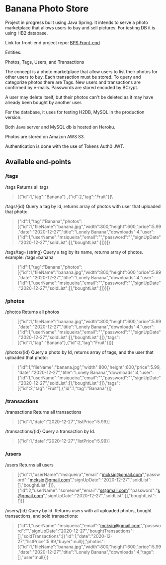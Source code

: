 #  Banana Photo Store

Project in progress built using Java Spring. It intends to serve a photo marketplace that allows users to buy and sell pictures.
For testing DB it is using HB2 database. 

Link for front-end project repo:
[BPS Front-end](https://github.com/mksiq/bps-front)


Entities:
 
Photos, Tags, Users, and Transactions

The concept is a photo marketplace that allow users to list their photos for other users to buy. Each transaction must be stored. To query and categorize photos there are Tags. New users and transactions are confirmed by e-mails. Passwords are stored encoded by BCrypt.

A user may delete itself, but their photos can't be deleted as it may have already been bought by another user.


For the database, it uses for testing H2DB, MySQL in the production version.

Both Java server and MySQL db is hosted on Heroku.

Photos are stored on Amazon AWS S3.

Authentication is done with the use of Tokens Auth0 JWT.


## Available end-points

### /tags
/tags  Returns all tags

>[{"id":1,"tag":"Banana"}
> ,{"id":2,"tag":"Fruit"}]\


/tags/{id} Query a tag by Id, returns array of photos with user that uploaded that photo:
>{"id":1,"tag":"Banana","photos":[{"id":1,"fileName":"banana.jpg","width":800,"height":600,"price":5.99,"date":"2020-12-27","title":"Lonely Banana","downloads":4,"user":{"id":1,"userName":"msiqueira","email":"","password":"","signUpDate":"2020-12-27","soldList":[],"boughtList":[]}}]}

/tags/tag={string} Query a tag by its name, returns array of photos. example: /tags=banana
>{"id":1,"tag":"Banana","photos":[{"id":1,"fileName":"banana.jpg","width":800,"height":600,"price":5.99,"date":"2020-12-27","title":"Lonely Banana","downloads":4,"user":{"id":1,"userName":"msiqueira","email":"","password":"","signUpDate":"2020-12-27","soldList":[],"boughtList":[]}}]}


### /photos
/photos  Returns all photos
> [{"id":1,"fileName":"banana.jpg","width":800,"height":600,"price":5.99,"date":"2020-12-27","title":"Lonely Banana","downloads":4,"user":{"id":1,"userName":"msiqueira","email":"","password":"","signUpDate":"2020-12-27","soldList":[],"boughtList":[]},"tags":[{"id":1,"tag":"Banana"},{"id":2,"tag":"Fruit"}]}]

/photos/{id} Query a photo by Id, returns array of tags, and the user that uploaded that photo:
> {"id":1,"fileName":"banana.jpg","width":800,"height":600,"price":5.99,"date":"2020-12-27","title":"Lonely Banana","downloads":4,"user":{"id":1,"userName":"msiqueira","email":"","password":"","signUpDate":"2020-12-27","soldList":[],"boughtList":[]},"tags":[{"id":2,"tag":"Fruit"},{"id":1,"tag":"Banana"}]}

### /transactions
/transactions Returns all transactions
> [{"id":1,"date":"2020-12-27","listPrice":5.99}]

/transactions/{id} Query a transaction by Id.
> [{"id":1,"date":"2020-12-27","listPrice":5.99}]

### /users
/users Returns all users
> [{"id":1,"userName":"msiqueira","email":"mcksiq@gmail.com","password":"mcksiq@gmail.com","signUpDate":"2020-12-27","soldList":[],"boughtList":[]},{"id":2,"userName":"someone","email":"s@gmail.com","password":"s@gmail.com","signUpDate":"2020-12-27","soldList":[],"boughtList":[]}]

/users/{id} Query by Id. Returns users with all uploaded photos, bought transactions, and sold transactions:
> {"id":1,"userName":"msiqueira","email":"mcksiq@gmail.com","password":"","signUpDate":"2020-12-27","boughtTransactions":[],"soldTransactions":[{"id":1,"date":"2020-12-27","listPrice":5.99,"buyer":null}],"photos":[{"id":1,"fileName":"banana.jpg","width":800,"height":600,"price":5.99,"date":"2020-12-27","title":"Lonely Banana","downloads":4,"tags":[],"user":null}]}
